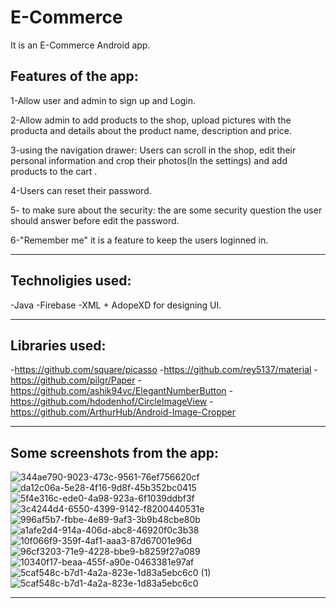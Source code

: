 
# E-Commerce

It is an E-Commerce Android app.

Features of the app:
-----------------------------------

1-Allow user and admin to sign up and Login.

2-Allow admin to add products to the shop, upload pictures with the producta and details about the product name, description and price.

3-using the navigation drawer: Users can scroll in the shop, edit their personal information and crop their photos(In the settings) and add products to the cart .

4-Users can reset their password.

5- to make sure about the security: the are some security question the user should answer before edit the password.

6-"Remember me" it is a feature to keep the users loginned in.

----------------------------------------------------------------------------------------------------

Technoligies used:
---------------------
-Java
-Firebase
-XML + AdopeXD for designing UI.

----------------------------------------------------------------------------------------------------------

Libraries used:
--------------------
-https://github.com/square/picasso
-https://github.com/rey5137/material
-https://github.com/pilgr/Paper
-https://github.com/ashik94vc/ElegantNumberButton
-https://github.com/hdodenhof/CircleImageView
-https://github.com/ArthurHub/Android-Image-Cropper

-----------------------------------------------------------------------------------------------------------

Some screenshots from the app:
-----------------------------------

![344ae790-9023-473c-9561-76ef756620cf](https://user-images.githubusercontent.com/59229510/163694461-307edfc0-4e55-429a-b0fb-3b3ed96b0ebc.jpg)
![da12c06a-5e28-4f16-9d8f-45b352bc0415](https://user-images.githubusercontent.com/59229510/163694488-f8e45bc0-dec2-4439-929d-a8440bef6770.jpg)
![5f4e316c-ede0-4a98-923a-6f1039ddbf3f](https://user-images.githubusercontent.com/59229510/163694495-67c39901-cff9-4d2b-acec-2d29892eec6e.jpg)
![3c4244d4-6550-4399-9142-f8200440531e](https://user-images.githubusercontent.com/59229510/163694500-a3e10f4a-121d-48f4-b198-2449ff5518bc.jpg)
![996af5b7-fbbe-4e89-9af3-3b9b48cbe80b](https://user-images.githubusercontent.com/59229510/163694503-7661e433-6b3f-4b95-9ecc-1f5d7505bb99.jpg)
![a1afe2d4-914a-406d-abc8-46920f0c3b38](https://user-images.githubusercontent.com/59229510/163694504-aeaf14e0-a8a5-49f0-8275-8ab3510f0749.jpg)
![10f066f9-359f-4af1-aaa3-87d67001e96d](https://user-images.githubusercontent.com/59229510/163694506-cf7be5cf-0465-49e0-aa91-50b4173731e9.jpg)
![96cf3203-71e9-4228-bbe9-b8259f27a089](https://user-images.githubusercontent.com/59229510/163694508-a568dd7a-d48a-4829-b1ef-6087cd57dc49.jpg)
![10340f17-beaa-455f-a90e-0463381e97af](https://user-images.githubusercontent.com/59229510/163694513-0b6b60fa-f592-418d-8926-3476277a3ba5.jpg)
![5caf548c-b7d1-4a2a-823e-1d83a5ebc6c0 (1)](https://user-images.githubusercontent.com/59229510/163694516-50c53e26-ec4e-4d15-8165-075fb2c07d14.jpg)
![5caf548c-b7d1-4a2a-823e-1d83a5ebc6c0](https://user-images.githubusercontent.com/59229510/163694521-831f7a1a-bda6-4ce3-91de-fc9d94631331.jpg)

---------------------------------------------------------------------------------------------------------
